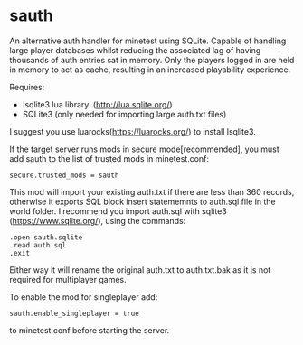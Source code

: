 # sauth

An alternative auth handler for minetest using SQLite. Capable of handling large player databases whilst reducing the associated lag of having thousands of auth entries sat in memory. Only the players logged in are held in memory to act as cache, resulting in an increased playability experience. 

Requires: 

* lsqlite3 lua library. (http://lua.sqlite.org/)
* SQLite3 (only needed for importing large auth.txt files)

I suggest you use luarocks(https://luarocks.org/) to install lsqlite3.

If the target server runs mods in secure mode[recommended], you must add sauth
to the list of trusted mods in minetest.conf:

	secure.trusted_mods = sauth

This mod will import your existing auth.txt if there are less than 360 records, otherwise it exports SQL block
insert statememnts to auth.sql file in the world folder. I recommend you import auth.sql with sqlite3 (https://www.sqlite.org/),
using the commands:

    .open sauth.sqlite
    .read auth.sql
    .exit

Either way it will rename the original auth.txt to auth.txt.bak as it is not required for multiplayer games.

To enable the mod for singleplayer add:

```sauth.enable_singleplayer = true```

to minetest.conf before starting the server.
